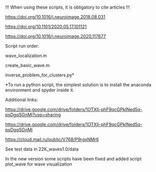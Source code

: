 !!! When using these scripts, it is obligatory to cite articles !!!

https://doi.org/10.1016/j.neuroimage.2018.08.031

https://doi.org/10.1101/2020.05.17.101121

https://doi.org/10.1016/j.neuroimage.2020.117677

Script run order:

wave_localization.m

create_basic_wave.m

inverse_problem_for_clusters.py*

*To run a python script, the simplest solution is to install the anaconda environment and spyder inside it.

Additional links:

https://drive.google.com/drive/folders/1OTXIi-phF9qcGPkINed5q-psDgqSGnMi?usp=sharing

https://drive.google.com/drive/folders/1OTXIi-phF9qcGPkINed5q-psDgqSGnMi

https://cloud.mail.ru/public/V768/P9rgxNMr6

See test data in 22K_waves1.0/data

In the new version some scripts have been fixed and added script plot_wave for wave visualization
